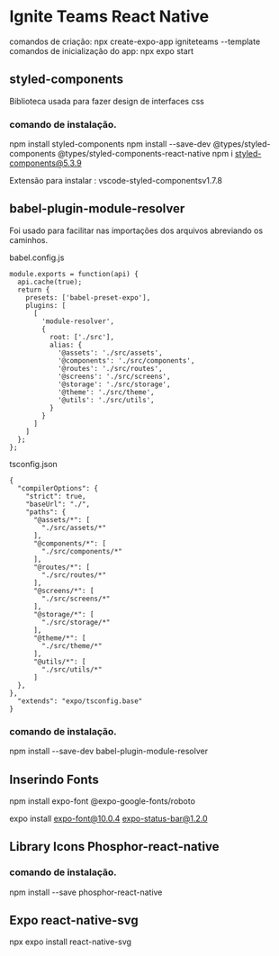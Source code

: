# Ignite Teams React Native
comandos de criação: npx create-expo-app igniteteams --template
comandos de inicialização do app: npx expo start

## styled-components
Biblioteca usada para fazer design de interfaces css

### comando de instalação.
npm install styled-components
npm install --save-dev @types/styled-components @types/styled-components-react-native
npm i styled-components@5.3.9


Extensão para instalar : vscode-styled-componentsv1.7.8

## babel-plugin-module-resolver
Foi usado para facilitar nas importações dos arquivos abreviando os caminhos.

babel.config.js

```tsx
module.exports = function(api) {
  api.cache(true);
  return {
    presets: ['babel-preset-expo'],
    plugins: [
      [
        'module-resolver',
        {
          root: ['./src'],
          alias: {
            '@assets': './src/assets',
            '@components': './src/components',
            '@routes': './src/routes',
            '@screens': './src/screens',
            '@storage': './src/storage',
            '@theme': './src/theme',
            '@utils': './src/utils',
          }
        }
      ]
    ]
  };
};
```

tsconfig.json
```tsx
{
  "compilerOptions": {
    "strict": true,
    "baseUrl": "./",
    "paths": {
      "@assets/*": [
        "./src/assets/*"
      ],
      "@components/*": [
        "./src/components/*"
      ],
      "@routes/*": [
        "./src/routes/*"
      ],
      "@screens/*": [
        "./src/screens/*"
      ],
      "@storage/*": [
        "./src/storage/*"
      ],
      "@theme/*": [
        "./src/theme/*"
      ],
      "@utils/*": [
        "./src/utils/*"
      ] 
  },
},
  "extends": "expo/tsconfig.base"
}
```

### comando de instalação.
npm install --save-dev babel-plugin-module-resolver

## Inserindo Fonts 
npm install expo-font @expo-google-fonts/roboto

expo install expo-font@10.0.4 expo-status-bar@1.2.0

## Library Icons Phosphor-react-native

### comando de instalação.
npm install --save phosphor-react-native

## Expo react-native-svg

npx expo install react-native-svg

